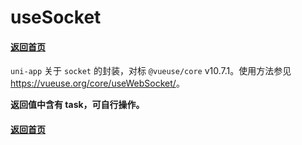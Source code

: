 # useSocket

#### [返回首页](../../README.md)

`uni-app` 关于 `socket` 的封装，对标 `@vueuse/core` v10.7.1。使用方法参见 <https://vueuse.org/core/useWebSocket/>。

**返回值中含有 task，可自行操作。**

#### [返回首页](../../README.md)
